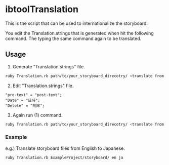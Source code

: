 # ibtoolTranslation

This is the script that can be used to internationalize the storyboard.

You edit the Translation.strings that is generated when hit the following command.
The typing the same command again to be translated.

## Usage

1) Generate "Translation.strings" file.

``` sh
ruby Translation.rb path/to/your_storyboard_direcotry/ <translate from lang> <translate to lang>
```

2) Edit "Translation.strings" file.

``` 
"pre-text" = "post-text";
"Date" = "日時";
"Delete" = "削除";
```

3) Again run (1) command.

``` sh
ruby Translation.rb path/to/your_storyboard_direcotry/ <translate from lang> <translate to lang>
```

### Example

e.g.) Translate storyboard files from English to Japanese.

``` sh
ruby Translation.rb ExampleProject/storyboard/ en ja
```

